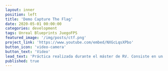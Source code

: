 ```yaml
---
layout: inner
position: left
title: 'Demo Capture The Flag'
date: 2020-05-01 00:00:00
categories: development
tags: Unreal Blueprints JuegoFPS
featured_image: '/img/posts/ctf.png'
project_link: 'https://www.youtube.com/embed/NXGcLqsXPbo'
button_icon: 'video-camera'
button_text: 'Video'
lead_text: 'Práctica realizada durante el máster de RV. Consiste en un juego al estilo captura la bandera.'
published: true
---
```


